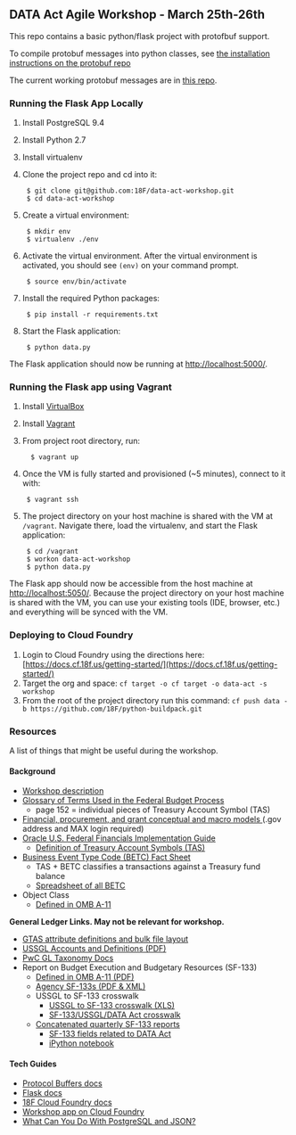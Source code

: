## DATA Act Agile Workshop - March 25th-26th

This repo contains a basic python/flask project with protofbuf support.

To compile protobuf messages into python classes, see [the installation instructions on the protobuf repo](https://github.com/google/protobuf)

The current working protobuf messages are in [this repo](https://github.com/18F/data-act-schemas/).

### Running the Flask App Locally

1. Install PostgreSQL 9.4
2. Install Python 2.7
3. Install virtualenv
4. Clone the project repo and cd into it:

        $ git clone git@github.com:18F/data-act-workshop.git
        $ cd data-act-workshop

5. Create a virtual environment:

        $ mkdir env
        $ virtualenv ./env

6. Activate the virtual environment. After the virtual environment is activated, you should see `(env)` on your command prompt.

        $ source env/bin/activate

7. Install the required Python packages:

        $ pip install -r requirements.txt

8. Start the Flask application:

        $ python data.py

The Flask application should now be running at  [http://localhost:5000/](http://localhost:5000/).

### Running the Flask app using Vagrant

1. Install [VirtualBox](https://www.virtualbox.org/wiki/Downloads)
2. Install [Vagrant](http://www.vagrantup.com/downloads.html)
3. From project root directory, run:

         $ vagrant up

4. Once the VM is fully started and provisioned (~5 minutes), connect to it with:

        $ vagrant ssh

5. The project directory on your host machine is shared with the VM at `/vagrant`. Navigate there, load the virtualenv, and start the Flask application:

        $ cd /vagrant
        $ workon data-act-workshop
        $ python data.py

The Flask app should now be accessible from the host machine at [http://localhost:5050/](http://localhost:5050/). Because the project directory on your host machine is shared with the VM, you can use your existing tools (IDE, browser, etc.) and everything will be synced with the VM.

### Deploying to Cloud Foundry

1. Login to Cloud Foundry using the directions here: [https://docs.cf.18f.us/getting-started/](https://docs.cf.18f.us/getting-started/)
2. Target the org and space: `cf target -o cf target -o data-act -s workshop`
3. From the root of the project directory run this command: `cf push data -b https://github.com/18F/python-buildpack.git`

### Resources

A list of things that might be useful during the workshop.

#### Background

* [Workshop description](https://docs.google.com/a/gsa.gov/document/d/1kiEc58tfOJO3HYhE-JfGb0gjohm_sW1NEpJb-Y9Efo4/edit?userstoinvite=vladlen.zvenyach@gsa.gov&actionButton=1)
* [Glossary of Terms Used in the Federal Budget Process](http://www.gao.gov/assets/80/76911.pdf)
    * page 152 = individual pieces of Treasury Account Symbol (TAS)
* [Financial, procurement, and grant conceptual and macro models ](https://community.max.gov/pages/viewpage.action?pageId=754091525) (.gov address and MAX login required)
* [Oracle U.S. Federal Financials Implementation Guide](https://docs.oracle.com/cd/E26401_01/doc.122/e48804/toc.htm)
    * [Definition of Treasury Account Symbols (TAS)](https://docs.oracle.com/cd/E26401_01/doc.122/e48804/T340593T340601.htm)
* [Business Event Type Code (BETC) Fact Sheet](http://fms.treas.gov/cars/factsheet_betc.html)
    * TAS + BETC classifies a transactions against a Treasury fund balance
    * [Spreadsheet of all BETC](http://fms.treas.gov/cars/BETC-factsheet-03-01-12.xls)
* Object Class
    * [Defined in OMB A-11](https://www.whitehouse.gov/sites/default/files/omb/assets/a11_current_year/s83.pdf)

**General Ledger Links. May not be relevant for workshop.**

* [GTAS attribute definitions and bulk file layout](http://www.fiscal.treasury.gov/fsservices/gov/acctg/gtas/bulk_file.htm)
* [USSGL Accounts and Definitions (PDF)](http://tfm.fiscal.treasury.gov/v1/supplements/ussgl/ussgl_part_1/sec2/sec2_acctdef_2014.pdf)
* [PwC GL Taxonomy Docs](https://drive.google.com/drive/#folders/0B5HeQa_YQ6-VfngwcGFwRDg5WlpiY2R1Vk1iOHZzN3gzVFV3YlhxS2JnTllZY2lqbnA2Z2c/0B4JtVmWTTdQEfnNBaWRIeFFMTi12cUFiRENLM2ZBVXVBWFplUnNNbU9VWFU0NUhwc0tKczQ)
* Report on Budget Execution and Budgetary Resources (SF-133)
    * [Defined in OMB A-11 (PDF)](https://www.whitehouse.gov/sites/default/files/omb/assets/a11_current_year/s130.pdf)
    * [Agency SF-133s (PDF & XML)](https://max.omb.gov/maxportal/document/SF133/Budget/FY%202014%20-%20SF%20133%20Reports%20on%20Budget%20Execution%20and%20Budgetary%20Resources.html)
    * USSGL to SF-133 crosswalk
        * [USSGL to SF-133 crosswalk (XLS)](http://www.google.com/url?q=http%3A%2F%2Ftfm.fiscal.treasury.gov%2Fcontent%2Fdam%2Ftfm%2Fv1%2Fsupplements%2Fussgl%2Fussgl_part_1%2Fsec5%2Fsec5_sf133_2014.xls&sa=D&sntz=1&usg=AFQjCNFURjTQLus2j9GbpxL8Wns5Ha9x2Q)
        * [SF-133/USSGL/DATA Act crosswalk](https://drive.google.com/open?id=19mkvYQUa_ICIcGtK59_U62EEqSysAj8K5pCK6Yx3Vek&authuser=0)
    * [Concatenated quarterly SF-133 reports](https://github.com/18F/data-act-sf133)
        * [SF-133 fields related to DATA Act](https://drive.google.com/open?id=0B4JtVmWTTdQER29pc2ltQlFLelk&authuser=0)
        * [iPython notebook](http://nbviewer.ipython.org/github/18F/data-act-sf133/blob/master/Budget%20Execution.ipynb)

#### Tech Guides

* [Protocol Buffers docs](https://developers.google.com/protocol-buffers/)
* [Flask docs](http://flask.pocoo.org/)
* [18F Cloud Foundry docs](https://docs.cf.18f.us/)
* [Workshop app on Cloud Foundry](http://data.cf.18f.us/)
* [What Can You Do With PostgreSQL and JSON?](http://clarkdave.net/2013/06/what-can-you-do-with-postgresql-and-json/)
